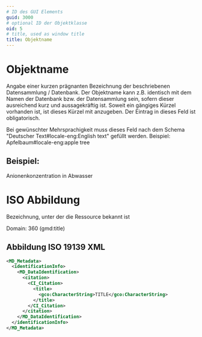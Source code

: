 ```yaml
---
# ID des GUI Elements
guid: 3000
# optional ID der Objektklasse
oid: 5
# title, used as window title
title: Objektname
---
```


# Objektname

Angabe einer kurzen prägnanten Bezeichnung der beschriebenen Datensammlung / Datenbank. Der Objektname kann z.B. identisch mit dem Namen der Datenbank bzw. der Datensammlung sein, sofern dieser ausreichend kurz und aussagekräftig ist. Soweit ein gängiges Kürzel vorhanden ist, ist dieses Kürzel mit anzugeben. Der Eintrag in dieses Feld ist obligatorisch.

Bei gewünschter Mehrsprachigkeit muss dieses Feld nach dem Schema "Deutscher Text#locale-eng:English text" gefüllt werden. Beispiel: Apfelbaum#locale-eng:apple tree

## Beispiel:

Anionenkonzentration in Abwasser

# ISO Abbildung

Bezeichnung, unter der die Ressource bekannt ist

Domain: 360 (gmd:title)

## Abbildung ISO 19139 XML

```XML
<MD_Metadata>
  <identificationInfo>
    <MD_DataIdentification>
      <citation>
        <CI_Citation>
          <title>
            <gco:CharacterString>TITLE</gco:CharacterString>
          </title>
        </CI_Citation>
      </citation>
    </MD_DataIdentification>
  </identificationInfo>
</MD_Metadata>
```
